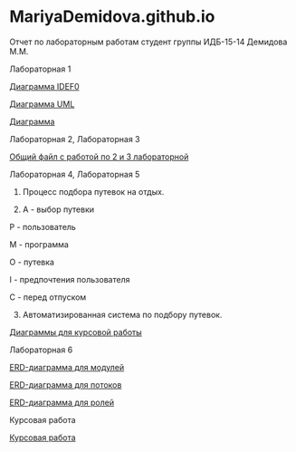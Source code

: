 # MariyaDemidova.github.io
Отчет по лабораторным работам
студент группы ИДБ-15-14 Демидова М.М.

Лабораторная 1

[Диаграмма IDEF0](https://github.com/MariyaDemidova/MariyaDemidova.github.io/blob/master/%D0%A1%D0%BD%D0%B8%D0%BC%D0%BE%D0%BA.PNG)

[Диаграмма UML](https://github.com/MariyaDemidova/MariyaDemidova.github.io/blob/master/%D0%A1%D0%BD%D0%B8%D0%BC%D0%BE%D0%BA.PNG)

[Диаграмма](https://github.com/MariyaDemidova/MariyaDemidova.github.io/blob/master/UML.PNG)

Лабораторная 2, Лабораторная 3

[Общий файл с работой по 2 и 3 лабораторной](https://github.com/MariyaDemidova/MariyaDemidova.github.io/blob/master/%D0%BB%D0%B0%D0%B1%D0%B02.rsf)

Лабораторная 4, Лабораторная 5

1. Процесс подбора путевок на отдых.

2. А - выбор путевки

Р - пользователь

М - программа

О - путевка

I - предпочтения пользователя

С - перед отпуском

3. Автоматизированная система по подбору путевок.

[Диаграммы для курсовой работы](https://github.com/MariyaDemidova/MariyaDemidova.github.io/blob/master/%D0%BA%D1%83%D1%80%D1%81%D0%BE%D0%B2%D0%B0%D1%8F.rsf)

Лабораторная 6

[ERD-диаграмма для модулей](https://github.com/MariyaDemidova/MariyaDemidova.github.io/blob/master/erd%20%D0%B4%D0%BB%D1%8F%20%D0%BC%D0%BE%D0%B4%D1%83%D0%BB%D0%B5%D0%B9.PNG)

[ERD-диаграмма для потоков](https://github.com/MariyaDemidova/MariyaDemidova.github.io/blob/master/erd%20%D0%B4%D0%BB%D1%8F%20%D0%BF%D0%BE%D1%82%D0%BE%D0%BA%D0%BE%D0%B2.PNG)

[ERD-диаграмма для ролей](https://github.com/MariyaDemidova/MariyaDemidova.github.io/blob/master/erd%20%D0%B4%D0%BB%D1%8F%20%D1%80%D0%BE%D0%BB%D0%B5%D0%B9.PNG)

Курсовая работа

[Курсовая работа](https://github.com/MariyaDemidova/MariyaDemidova.github.io/blob/master/%D0%98%D1%82%D0%BE%D0%B3%D0%BE%D0%B2%D0%B0%D1%8F%20%D0%BA%D1%83%D1%80%D1%81%D0%BE%D0%B2%D0%B0%D1%8F%20%D0%94%D0%B5%D0%BC%D0%B8%D0%B4%D0%BE%D0%B2%D0%B0%20%D0%BF%D1%80%D0%BE%D0%B2%D0%B5%D1%80%D0%B5%D0%BD%D0%BD%D0%B0%D1%8F.docx)

